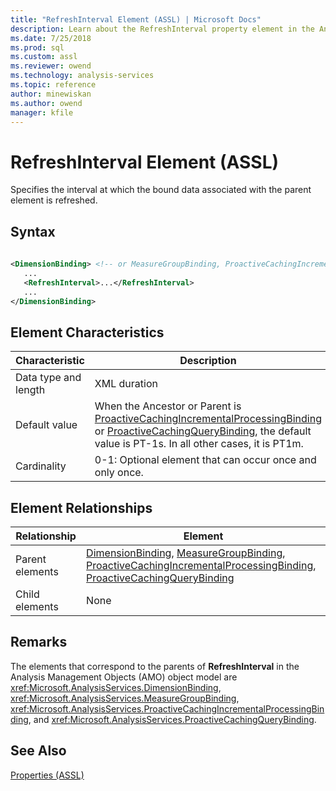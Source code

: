```yaml
---
title: "RefreshInterval Element (ASSL) | Microsoft Docs"
description: Learn about the RefreshInterval property element in the Analysis Services Scripting Language (ASSL) schema.
ms.date: 7/25/2018
ms.prod: sql
ms.custom: assl
ms.reviewer: owend
ms.technology: analysis-services
ms.topic: reference
author: minewiskan
ms.author: owend
manager: kfile
---
```

# RefreshInterval Element (ASSL)

  Specifies the interval at which the bound data associated with the parent element is refreshed.  
  
## Syntax  
  
```xml  
  
<DimensionBinding> <!-- or MeasureGroupBinding, ProactiveCachingIncrementalProcessingBinding, ProactiveCachingQueryBinding -->  
   ...  
   <RefreshInterval>...</RefreshInterval>  
   ...  
</DimensionBinding>  
```  
  
## Element Characteristics  
  
|Characteristic|Description|  
|--------------------|-----------------|  
|Data type and length|XML duration|  
|Default value|When the Ancestor or Parent is [ProactiveCachingIncrementalProcessingBinding](../data-type/proactivecachingincrementalprocessingbinding-data-type-assl.md) or [ProactiveCachingQueryBinding](../data-type/proactivecachingquerybinding-data-type-assl.md), the default value is PT-1s. In all other cases, it is PT1m.|  
|Cardinality|0-1: Optional element that can occur once and only once.|  
  
## Element Relationships  
  
|Relationship|Element|  
|------------------|-------------|  
|Parent elements|[DimensionBinding](../data-type/dimensionbinding-data-type-assl.md), [MeasureGroupBinding](../data-type/measuregroupbinding-data-type-assl.md), [ProactiveCachingIncrementalProcessingBinding](../data-type/proactivecachingincrementalprocessingbinding-data-type-assl.md), [ProactiveCachingQueryBinding](../data-type/proactivecachingquerybinding-data-type-assl.md)|  
|Child elements|None|  
  
## Remarks  
 The elements that correspond to the parents of **RefreshInterval** in the Analysis Management Objects (AMO) object model are <xref:Microsoft.AnalysisServices.DimensionBinding>, <xref:Microsoft.AnalysisServices.MeasureGroupBinding>, <xref:Microsoft.AnalysisServices.ProactiveCachingIncrementalProcessingBinding>, and <xref:Microsoft.AnalysisServices.ProactiveCachingQueryBinding>.  
  
## See Also  
 [Properties &#40;ASSL&#41;](properties-assl.md)  
  
  
